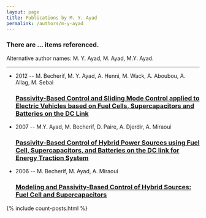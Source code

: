 ```yaml
---
layout: page
title: Publications by M. Y. Ayad
permalink: /authors/m-y-ayad
---
```


<h3 id="number-posts">There are ... items referenced.</h3>
<p id='info-authors'>Alternative author names: M. Y. Ayad, M. Ayad, M.Y. Ayad.</p>
<hr />
<ul class="post-list">
<li><span class='post-meta'>2012 -- M. Becherif, M. Y. Ayad, A. Henni, M. Wack, A. Aboubou, A. Allag, M. Sebai</span><h3><a class='post-link' href="{{ site.baseurl }}/passivity-based-control-and-sliding-mode-control-applied-to-electric-vehicles-based-on-fuel-cells-supercapacitors-and-batteries-on-the-dc-link">Passivity-Based Control and Sliding Mode Control applied to Electric Vehicles based on Fuel Cells, Supercapacitors and Batteries on the DC Link</a></h3></li>
<li><span class='post-meta'>2007 -- M.Y. Ayad, M. Becherif, D. Paire, A. Djerdir, A. Miraoui</span><h3><a class='post-link' href="{{ site.baseurl }}/passivity-based-control-of-hybrid-power-sources-using-fuel-cell-supercapacitors-and-batteries-on-the-dc-link-for-energy-traction-system">Passivity-Based Control of Hybrid Power Sources using Fuel Cell, Supercapacitors, and Batteries on the DC link for Energy Traction System</a></h3></li>
<li><span class='post-meta'>2006 -- M. Becherif, M. Ayad, A. Miraoui</span><h3><a class='post-link' href="{{ site.baseurl }}/modeling-and-passivity-based-control-of-hybrid-sources-fuel-cell-and-supercapacitors">Modeling and Passivity-Based Control of Hybrid Sources: Fuel Cell and Supercapacitors</a></h3></li>

</ul>
{% include count-posts.html %}
